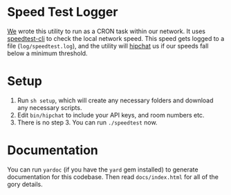 # Speed Test Logger

[We](https://www.explo.org) wrote this utility to run as a CRON task within our network. It uses [speedtest-cli](https://github.com/sivel/speedtest-cli) to check the local network speed. This speed gets logged to a file (`log/speedtest.log`), and the utility will [hipchat](https://raw.githubusercontent.com/dmerand/dlm-dot-bin/master/hipchat) us if our speeds fall below a minimum threshold.

# Setup

1. Run `sh setup`, which will create any necessary folders and download any necessary scripts.
2. Edit `bin/hipchat` to include your API keys, and room numbers etc.
3. There is no step 3. You can run `./speedtest` now.

# Documentation

You can run `yardoc` (if you have the `yard` gem installed) to generate documentation for this codebase. Then read `docs/index.html` for all of the gory details.
